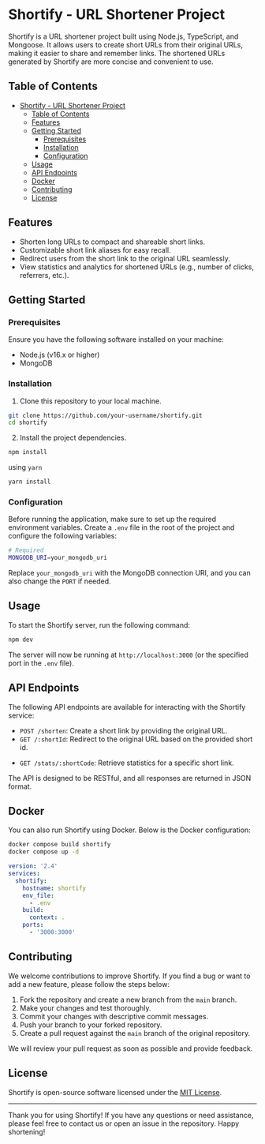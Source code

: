# Shortify - URL Shortener Project

Shortify is a URL shortener project built using Node.js, TypeScript, and Mongoose. It allows users to create short URLs from their original URLs, making it easier to share and remember links. The shortened URLs generated by Shortify are more concise and convenient to use.

## Table of Contents

- [Shortify - URL Shortener Project](#shortify---url-shortener-project)
  - [Table of Contents](#table-of-contents)
  - [Features](#features)
  - [Getting Started](#getting-started)
    - [Prerequisites](#prerequisites)
    - [Installation](#installation)
    - [Configuration](#configuration)
  - [Usage](#usage)
  - [API Endpoints](#api-endpoints)
  - [Docker](#docker)
  - [Contributing](#contributing)
  - [License](#license)

## Features

- Shorten long URLs to compact and shareable short links.
- Customizable short link aliases for easy recall.
- Redirect users from the short link to the original URL seamlessly.
- View statistics and analytics for shortened URLs (e.g., number of clicks, referrers, etc.).

## Getting Started

### Prerequisites

Ensure you have the following software installed on your machine:

- Node.js (v16.x or higher)
- MongoDB

### Installation

1. Clone this repository to your local machine.

```bash
git clone https://github.com/your-username/shortify.git
cd shortify
```

2. Install the project dependencies.

```bash
npm install
```
using `yarn`
```bash
yarn install
```
### Configuration

Before running the application, make sure to set up the required environment variables. Create a `.env` file in the root of the project and configure the following variables:

```bash
# Required
MONGODB_URI=your_mongodb_uri

```

Replace `your_mongodb_uri` with the MongoDB connection URI, and you can also change the `PORT` if needed.

## Usage

To start the Shortify server, run the following command:

```bash
npm dev
```

The server will now be running at `http://localhost:3000` (or the specified port in the `.env` file).

## API Endpoints

The following API endpoints are available for interacting with the Shortify service:

- `POST /shorten`: Create a short link by providing the original URL.
- `GET /:shortId`: Redirect to the original URL based on the provided short id.
<!-- TODO -->
- `GET /stats/:shortCode`: Retrieve statistics for a specific short link.

The API is designed to be RESTful, and all responses are returned in JSON format.

## Docker
You can also run Shortify using Docker. Below is the Docker configuration:

```bash
docker compose build shortify
docker compose up -d
```
```yml
version: '2.4'
services:
  shortify:
    hostname: shortify
    env_file:
      - .env
    build:
      context: .
    ports:
      - '3000:3000'
```
## Contributing

We welcome contributions to improve Shortify. If you find a bug or want to add a new feature, please follow the steps below:

1. Fork the repository and create a new branch from the `main` branch.
2. Make your changes and test thoroughly.
3. Commit your changes with descriptive commit messages.
4. Push your branch to your forked repository.
5. Create a pull request against the `main` branch of the original repository.

We will review your pull request as soon as possible and provide feedback.

## License

Shortify is open-source software licensed under the [MIT License](LICENSE).

---

Thank you for using Shortify! If you have any questions or need assistance, please feel free to contact us or open an issue in the repository. Happy shortening!